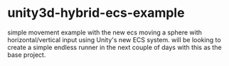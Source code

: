 # unity3d-hybrid-ecs-example
simple movement example with the new ecs
moving a sphere with horizontal/vertical input using Unity's new ECS system.
will be looking to create a simple endless runner in the next couple of days with this as the base project.
